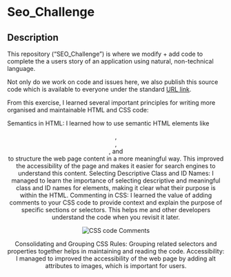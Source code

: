 # Seo_Challenge

## Description

This repository (“SEO_Challenge”) is where we modify + add code to complete the a users story of an application using natural, non-technical language. 

Not only do we work on code and issues here, we also publish this source code which is available to everyone under the standard [URL link](https://moe-op.github.io/seo_challenge/). 


From this exercise, I learned several important principles for writing more organised and maintainable HTML and CSS code:

Semantics in HTML: I learned how to use semantic HTML elements like <header>, <nav>, <main>, and <section> to structure the web page content in a more meaningful way. This improved the accessibility of the page and makes it easier for search engines to understand this content.
Selecting Descriptive Class and ID Names: I managed to learn the importance of selecting descriptive and meaningful class and ID names for elements, making it clear what their purpose is within the HTML.
Commenting in CSS: I learned the value of adding comments to your CSS code to provide context and explain the purpose of specific sections or selectors. This helps me and other developers understand the code when you revisit it later.
<p align="center">
  <img alt="CSS code Comments" src="01seo_challenge/CSS-Comments.png">
</p>
Consolidating and Grouping CSS Rules: Grouping related selectors and properties together helps in maintaining and reading the code.
Accessibility: I managed to improved the accessibility of the web page by adding alt attributes to images, which is important for users.



#